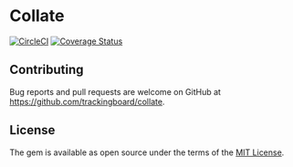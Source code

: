 # Collate

[![CircleCI](http://circleci.com/gh/trackingboard/collate.svg?style=shield)](http://circleci.com/gh/trackingboard/collate)
[![Coverage Status](http://coveralls.io/repos/github/trackingboard/collate/badge.svg?branch=master)](http://coveralls.io/github/trackingboard/collate?branch=master)

## Contributing

Bug reports and pull requests are welcome on GitHub at https://github.com/trackingboard/collate.


## License

The gem is available as open source under the terms of the [MIT License](http://opensource.org/licenses/MIT).

